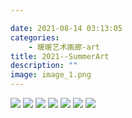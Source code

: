 ```yaml
---

date: 2021-08-14 03:13:05
categories:
    - 暖暖艺术画廊-art
title: 2021--SummerArt
description: ""
image: image_1.png
---
```


![](image_0.png) ![](image_1.png) ![](image_2.png)
![](image_3.png) ![](image_4.png) ![](image_5.png) ![](image_6.png)
